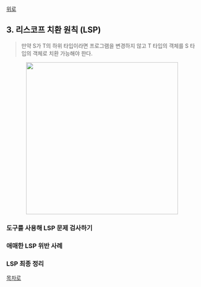 [위로](./summary.md)


## 3. 리스코프 치환 원칙 (LSP)

> 만약 S가 T의 하위 타입이라면 프로그램을 변경하지 않고 T 타입의 객체를 S 타입의 객체로 치환 가능해야 한다.

<div style="text-align:center;">
<img src="https://github.com/jongwon/python-cleancode/raw/master/ch4/images/3_lsp_1.png" width="400"/>
</div>

### 도구를 사용해 LSP 문제 검사하기

### 애매한 LSP 위반 사례

### LSP 최종 정리

[목차로](./summary.md)